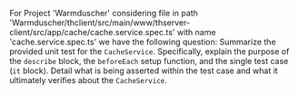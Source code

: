 For Project 'Warmduscher' considering file in path 'Warmduscher/thclient/src/main/www/thserver-client/src/app/cache/cache.service.spec.ts' with name 'cache.service.spec.ts' we have the following question: 
Summarize the provided unit test for the `CacheService`. Specifically, explain the purpose of the `describe` block, the `beforeEach` setup function, and the single test case (`it` block). Detail what is being asserted within the test case and what it ultimately verifies about the `CacheService`.